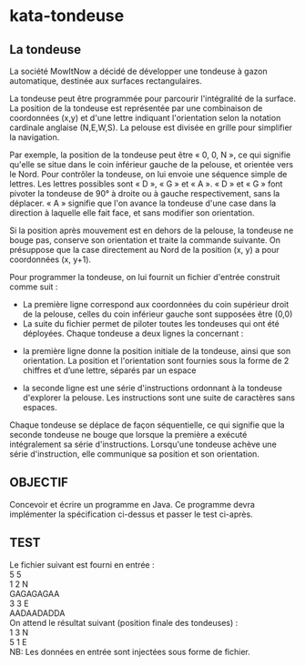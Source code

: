 # kata-tondeuse
La tondeuse
-
<p>La société MowItNow a décidé de développer une tondeuse à gazon automatique,
destinée aux surfaces rectangulaires.</p> 
<p>La tondeuse peut être programmée pour parcourir l'intégralité de la surface. La
position de la tondeuse est représentée par une combinaison de coordonnées (x,y)
et d'une lettre indiquant l'orientation selon la notation cardinale anglaise (N,E,W,S).
La pelouse est divisée en grille pour simplifier la navigation.</p> 
<p>Par exemple, la position de la tondeuse peut être « 0, 0, N », ce qui signifie qu'elle
se situe dans le coin inférieur gauche de la pelouse, et orientée vers le Nord.  
Pour contrôler la tondeuse, on lui envoie une séquence simple de lettres. Les lettres
possibles sont « D », « G » et « A ». « D » et « G » font pivoter la tondeuse de 90° à
droite ou à gauche respectivement, sans la déplacer. « A » signifie que l'on avance
la tondeuse d'une case dans la direction à laquelle elle fait face, et sans modifier
son orientation.</p>
<p>Si la position après mouvement est en dehors de la pelouse, la tondeuse ne bouge
pas, conserve son orientation et traite la commande suivante.
On présuppose que la case directement au Nord de la position (x, y) a pour
coordonnées (x, y+1).</p> 
Pour programmer la tondeuse, on lui fournit un fichier d'entrée construit comme
suit :  

* La première ligne correspond aux coordonnées du coin supérieur droit de la
pelouse, celles du coin inférieur gauche sont supposées être (0,0)
* La suite du fichier permet de piloter toutes les tondeuses qui ont été
déployées. Chaque tondeuse a deux lignes la concernant :
+ la première ligne donne la position initiale de la tondeuse, ainsi que
son orientation. La position et l'orientation sont fournies sous la forme
de 2 chiffres et d’une lettre, séparés par un espace
- la seconde ligne est une série d'instructions ordonnant à la tondeuse
d'explorer la pelouse. Les instructions sont une suite de caractères sans
espaces.

<p>Chaque tondeuse se déplace de façon séquentielle, ce qui signifie que la seconde
tondeuse ne bouge que lorsque la première a exécuté intégralement sa série
d'instructions.  
Lorsqu'une tondeuse achève une série d'instruction, elle communique sa position
et son orientation.</p>

OBJECTIF
-
Concevoir et écrire un programme en Java. Ce programme devra implémenter la
spécification ci-dessus et passer le test ci-après.

TEST
-
Le fichier suivant est fourni en entrée :  
5 5  
1 2 N  
GAGAGAGAA  
3 3 E  
AADAADADDA  
On attend le résultat suivant (position finale des tondeuses) :  
1 3 N  
5 1 E  
NB: Les
données en entrée sont injectées sous forme de fichier.
